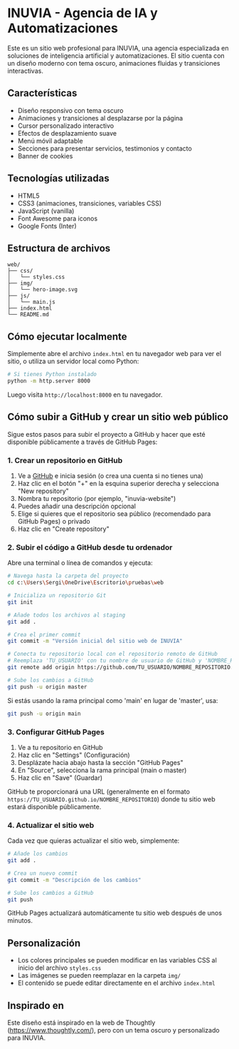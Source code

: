 # INUVIA - Agencia de IA y Automatizaciones

Este es un sitio web profesional para INUVIA, una agencia especializada en soluciones de inteligencia artificial y automatizaciones. El sitio cuenta con un diseño moderno con tema oscuro, animaciones fluidas y transiciones interactivas.

## Características

- Diseño responsivo con tema oscuro
- Animaciones y transiciones al desplazarse por la página
- Cursor personalizado interactivo
- Efectos de desplazamiento suave
- Menú móvil adaptable
- Secciones para presentar servicios, testimonios y contacto
- Banner de cookies

## Tecnologías utilizadas

- HTML5
- CSS3 (animaciones, transiciones, variables CSS)
- JavaScript (vanilla)
- Font Awesome para iconos
- Google Fonts (Inter)

## Estructura de archivos

```
web/
├── css/
│   └── styles.css
├── img/
│   └── hero-image.svg
├── js/
│   └── main.js
├── index.html
└── README.md
```

## Cómo ejecutar localmente

Simplemente abre el archivo `index.html` en tu navegador web para ver el sitio, o utiliza un servidor local como Python:

```bash
# Si tienes Python instalado
python -m http.server 8000
```

Luego visita `http://localhost:8000` en tu navegador.

## Cómo subir a GitHub y crear un sitio web público

Sigue estos pasos para subir el proyecto a GitHub y hacer que esté disponible públicamente a través de GitHub Pages:

### 1. Crear un repositorio en GitHub

1. Ve a [GitHub](https://github.com/) e inicia sesión (o crea una cuenta si no tienes una)
2. Haz clic en el botón "+" en la esquina superior derecha y selecciona "New repository"
3. Nombra tu repositorio (por ejemplo, "inuvia-website")
4. Puedes añadir una descripción opcional
5. Elige si quieres que el repositorio sea público (recomendado para GitHub Pages) o privado
6. Haz clic en "Create repository"

### 2. Subir el código a GitHub desde tu ordenador

Abre una terminal o línea de comandos y ejecuta:

```bash
# Navega hasta la carpeta del proyecto
cd c:\Users\Sergi\OneDrive\Escritorio\pruebas\web

# Inicializa un repositorio Git
git init

# Añade todos los archivos al staging
git add .

# Crea el primer commit
git commit -m "Versión inicial del sitio web de INUVIA"

# Conecta tu repositorio local con el repositorio remoto de GitHub
# Reemplaza 'TU_USUARIO' con tu nombre de usuario de GitHub y 'NOMBRE_REPOSITORIO' con el nombre que elegiste
git remote add origin https://github.com/TU_USUARIO/NOMBRE_REPOSITORIO.git

# Sube los cambios a GitHub
git push -u origin master
```

Si estás usando la rama principal como 'main' en lugar de 'master', usa:

```bash
git push -u origin main
```

### 3. Configurar GitHub Pages

1. Ve a tu repositorio en GitHub
2. Haz clic en "Settings" (Configuración)
3. Desplázate hacia abajo hasta la sección "GitHub Pages"
4. En "Source", selecciona la rama principal (main o master)
5. Haz clic en "Save" (Guardar)

GitHub te proporcionará una URL (generalmente en el formato `https://TU_USUARIO.github.io/NOMBRE_REPOSITORIO`) donde tu sitio web estará disponible públicamente.

### 4. Actualizar el sitio web

Cada vez que quieras actualizar el sitio web, simplemente:

```bash
# Añade los cambios
git add .

# Crea un nuevo commit
git commit -m "Descripción de los cambios"

# Sube los cambios a GitHub
git push
```

GitHub Pages actualizará automáticamente tu sitio web después de unos minutos.

## Personalización

- Los colores principales se pueden modificar en las variables CSS al inicio del archivo `styles.css`
- Las imágenes se pueden reemplazar en la carpeta `img/`
- El contenido se puede editar directamente en el archivo `index.html`

## Inspirado en

Este diseño está inspirado en la web de Thoughtly (https://www.thoughtly.com/), pero con un tema oscuro y personalizado para INUVIA.

